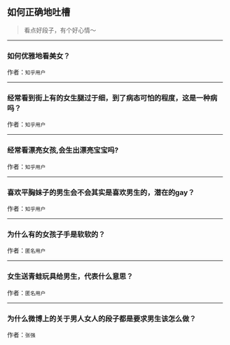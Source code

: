 ## 如何正确地吐槽

> 看点好段子，有个好心情～


 
---

### 如何优雅地看美女？

> 


作者：`知乎用户`

---

### 经常看到街上有的女生腿过于细，到了病态可怕的程度，这是一种病吗？

> 


作者：`知乎用户`

---

### 经常看漂亮女孩,会生出漂亮宝宝吗?

> 


作者：`知乎用户`

---

### 喜欢平胸妹子的男生会不会其实是喜欢男生的，潜在的gay？

> 


作者：`知乎用户`

---

### 为什么有的女孩子手是软软的？

> 


作者：`匿名用户`

---

### 女生送青蛙玩具给男生，代表什么意思？

> 


作者：`匿名用户`

---

### 为什么微博上的关于男人女人的段子都是要求男生该怎么做？

> 


作者：`张强`